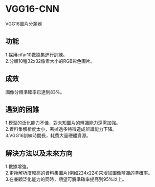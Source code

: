 # VGG16-CNN
VGG16圖片分類器<br>
## 功能
1.採用cifar10數據集進行訓練。<br>
2.分類10種32x32像素大小的RGB彩色圖片。
## 成效
圖像分類準確率已達到83%。<br>

## 遇到的困難
1.模型的泛化能力不佳，對未知圖片的辨識能力還需加強。<br>
2.資料集解析度太小，丟掉過多特徵造成辨識能力下降。<br>
3.VGG16訓練時間長，耗費大量硬體資源。

## 解決方法以及未來方向
1.數據增強。<br>
2.更換解析度較高的資料集圖片(例如224x224)來增加圖像辨識的準確率。<br>
3.在兼顧泛化能力的同時，期望可將準確率提高到95%以上。
